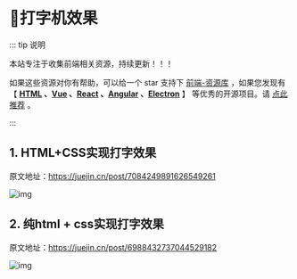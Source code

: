 # 🍁打字机效果

::: tip 说明

本站专注于收集前端相关资源，持续更新！！！

如果这些资源对你有帮助，可以给一个 star 支持下 [前端-资源库](https://github.com/huangpw/document-frontend-vitepress) ，如果您发现有 【 **[HTML](/html) 、[Vue](/vue) 、[React](/react) 、[Angular](/angular) 、[Electron](/electron)** 】 等优秀的开源项目。请 [点此推荐](https://github.com/huangpw/document-frontend-vitepress/issues/new) 。

:::



## 1. HTML+CSS实现打字效果

原文地址：https://juejin.cn/post/7084249891626549261

![img](/images/css/code/typing/t10001.gif)



## 2. 纯html + css实现打字效果

原文地址：https://juejin.cn/post/6988432737044529182

![img](/images/css/code/typing/t10002.gif)



